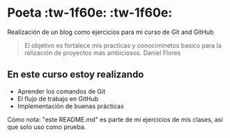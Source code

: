 # Poeta :tw-1f60e: :tw-1f60e:
Realización de un blog como ejercicios para mi curso de Git and GitHub
> El objetivo es fortalece mis practicas y conociminetos basico para la relización de proyectos más ambiciosos.
> Daniel Flores

## En este curso estoy realizando
- Aprender los comandos de Git
- El flujo de trabajo en GitHub
- Implementación de buenas prácticas

Cómo nota: "este README.md" es parte de mi ejercicios de mis clases, así que solo uso como prueba. 